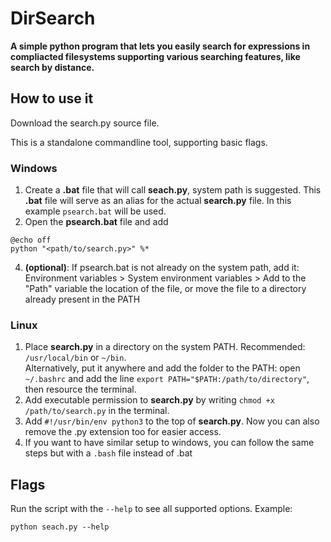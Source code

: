 # DirSearch
**A simple python program that lets you easily search for expressions in compliacted filesystems supporting various searching features, like search by distance.**

## How to use it
Download the search.py source file.

This is a standalone commandline tool, supporting basic flags.

### Windows

1. Create a **.bat** file that will call **seach.py**, system path is suggested. This **.bat** file will serve as an alias for the actual **search.py** file. In this example ```psearch.bat``` will be used.
2. Open the **psearch.bat** file and add
```
@echo off
python "<path/to/search.py>" %*
```
4. **(optional)**: If psearch.bat is not already on the system path, add it:
Environment variables > System environment variables > Add to the "Path" variable the location of the file, or move the file to a directory already present in the PATH

### Linux

1. Place **search.py** in a directory on the system PATH. Recommended: ```/usr/local/bin``` or ```~/bin```. \
Alternatively, put it anywhere and add the folder to the PATH: open ```~/.bashrc``` and add the line ```export PATH="$PATH:/path/to/directory"```, then resource the terminal.
2. Add executable permission to **search.py** by writing ```chmod +x /path/to/search.py``` in the terminal.
3. Add ```#!/usr/bin/env python3``` to the top of **search.py**. Now you can also remove the .py extension too for easier access.
4. If you want to have similar setup to windows, you can follow the same steps but with a ```.bash``` file instead of .bat

## Flags

Run the script with the ```--help``` to see all supported options.
Example:
```
python seach.py --help
```
